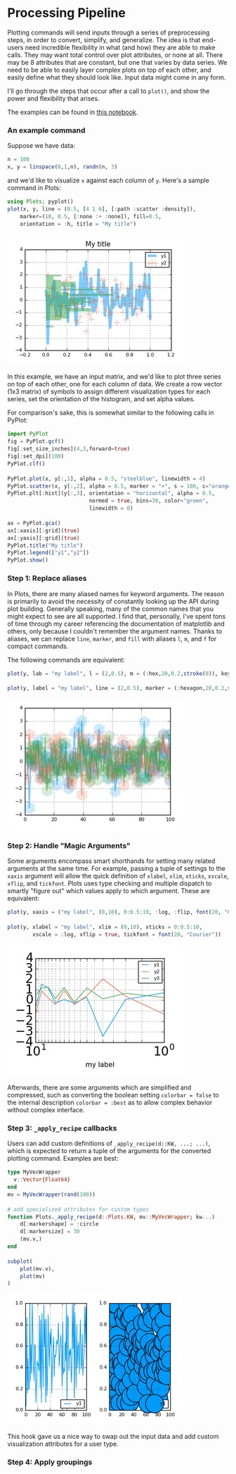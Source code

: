 # Processing Pipeline

Plotting commands will send inputs through a series of preprocessing steps, in order to convert, simplify, and generalize.
The idea is that end-users need incredible flexibility in what (and how) they are able to make calls.  They may want total control over
plot attributes, or none at all.  There may be 8 attributes that are constant, but one that varies by data series.  We need to be able to
easily layer complex plots on top of each other, and easily define what they should look like.  Input data might come in any form.

I'll go through the steps that occur after a call to `plot()`, and show the power and flexibility that arises.

The examples can be found in [this notebook](https://github.com/tbreloff/ExamplePlots.jl/blob/master/notebooks/pipeline.ipynb).

### An example command

Suppose we have data:

```julia
n = 100
x, y = linspace(0,1,n), randn(n, 3)
```

and we'd like to visualize `x` against each column of `y`.  Here's a sample command in Plots:

```julia
using Plots; pyplot()
plot(x, y, line = (0.5, [4 1 0], [:path :scatter :density]),
    marker=(10, 0.5, [:none :+ :none]), fill=0.5,
    orientation = :h, title = "My title")
```

![pipeline_img](examples/img/pipeline0.png)

In this example, we have an input matrix, and we'd like to plot three series on top of each other, one for each column of data.
We create a row vector (1x3 matrix) of symbols to assign different visualization types for each series, set the orientation of the histogram, and set
alpha values.

For comparison's sake, this is somewhat similar to the following calls in PyPlot:

```julia
import PyPlot
fig = PyPlot.gcf()
fig[:set_size_inches](4,3,forward=true)
fig[:set_dpi](100)
PyPlot.clf()

PyPlot.plot(x, y[:,1], alpha = 0.5, "steelblue", linewidth = 4)
PyPlot.scatter(x, y[:,2], alpha = 0.5, marker = "+", s = 100, c="orangered")
PyPlot.plt[:hist](y[:,3], orientation = "horizontal", alpha = 0.5,
                          normed = true, bins=30, color="green",
                          linewidth = 0)

ax = PyPlot.gca()
ax[:xaxis][:grid](true)
ax[:yaxis][:grid](true)
PyPlot.title("My title")
PyPlot.legend(["y1","y2"])
PyPlot.show()
```

### Step 1: Replace aliases

In Plots, there are many aliased names for keyword arguments.  The reason is primarily to avoid the necessity of constantly looking up the API during plot building.
Generally speaking, many of the common names that you might expect to see are all supported.  I find that, personally, I've spent tons of time through my career referencing the documentation of
matplotlib and others, only because I couldn't remember the argument names.  Thanks to aliases, we can replace `line`, `marker`, and `fill` with aliases `l`, `m`, and `f` for compact commands.

The following commands are equivalent:

```julia
plot(y, lab = "my label", l = (2,0.5), m = (:hex,20,0.2,stroke(0)), key = false)

plot(y, label = "my label", line = (2,0.5), marker = (:hexagon,20,0.2,stroke(0)), legend = false)
```

![pipeline_img](examples/img/pipeline1.png)

### Step 2: Handle "Magic Arguments"

Some arguments encompass smart shorthands for setting many related arguments at the same time.  For example, passing a tuple of settings to the `xaxis` argument will allow the quick definition
of `xlabel`, `xlim`, `xticks`, `xscale`, `xflip`, and `tickfont`.  Plots uses type checking and multiple dispatch to smartly "figure out" which values apply to which argument.  These are equivalent:

```julia
plot(y, xaxis = ("my label", (0,10), 0:0.5:10, :log, :flip, font(20, "Courier")))

plot(y, xlabel = "my label", xlim = (0,10), xticks = 0:0.5:10,
        xscale = :log, xflip = true, tickfont = font(20, "Courier"))
```

![pipeline_img](examples/img/pipeline2.png)

Afterwards, there are some arguments which are simplified and compressed, such as converting the boolean setting `colorbar = false` to the internal description `colorbar = :best` as to allow
complex behavior without complex interface.


### Step 3: `_apply_recipe` callbacks

Users can add custom definitions of `_apply_recipe(d::KW, ...; ...)`, which is expected to return a tuple of the arguments for the converted plotting command.  Examples are best:

```julia
type MyVecWrapper
  v::Vector{Float64}
end
mv = MyVecWrapper(rand(100))

# add specialized attributes for custom types
function Plots._apply_recipe(d::Plots.KW, mv::MyVecWrapper; kw...)
    d[:markershape] = :circle
    d[:markersize] = 30
    (mv.v,)
end

subplot(
    plot(mv.v),
    plot(mv)
)
```

![pipeline_img](examples/img/pipeline3.png)

This hook gave us a nice way to swap out the input data and add custom visualization attributes for a user type.

### Step 4:  Apply groupings
